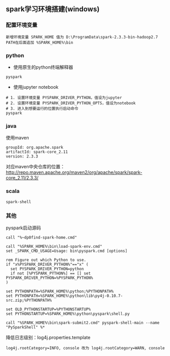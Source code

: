 ## spark学习环境搭建(windows)

### 配置环境变量
```
新增环境变量 SPARK_HOME 值为 D:\ProgramData\spark-2.3.3-bin-hadoop2.7
PATH在后面追加 %SPARK_HOME%\bin
```

### python
- 使用原生的python终端解释器
```
pyspark
```
- 使用jupyter notebook
```
# 1. 设置环境变量 PYSPARK_DRIVER_PYTHON，值设为jupyter
# 2. 设置环境变量 PYSPARK_DRIVER_PYTHON_OPTS，值设为notebook
# 3. 进入到想要运行的位置执行启动命令
pyspark
```
### java
使用maven
```maven
groupId: org.apache.spark
artifactId: spark-core_2.11
version: 2.3.3
```
对应maven中央仓库的位置：http://repo.maven.apache.org/maven2/org/apache/spark/spark-core_2.11/2.3.3/
### scala
```
spark-shell
```



### 其他
pyspark启动源码
```
call "%~dp0find-spark-home.cmd"

call "%SPARK_HOME%\bin\load-spark-env.cmd"
set _SPARK_CMD_USAGE=Usage: bin\pyspark.cmd [options]

rem Figure out which Python to use.
if "x%PYSPARK_DRIVER_PYTHON%"=="x" (
  set PYSPARK_DRIVER_PYTHON=python
  if not [%PYSPARK_PYTHON%] == [] set PYSPARK_DRIVER_PYTHON=%PYSPARK_PYTHON%
)

set PYTHONPATH=%SPARK_HOME%\python;%PYTHONPATH%
set PYTHONPATH=%SPARK_HOME%\python\lib\py4j-0.10.7-src.zip;%PYTHONPATH%

set OLD_PYTHONSTARTUP=%PYTHONSTARTUP%
set PYTHONSTARTUP=%SPARK_HOME%\python\pyspark\shell.py

call "%SPARK_HOME%\bin\spark-submit2.cmd" pyspark-shell-main --name "PySparkShell" %*
```

降低日志级别：log4j.properties.template
```
log4j.rootCategory=INFO, console 改为 log4j.rootCategory=WARN, console
```